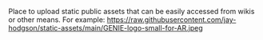Place to upload static public assets that can be easily accessed from wikis or other means.
For example: https://raw.githubusercontent.com/jay-hodgson/static-assets/main/GENIE-logo-small-for-AR.jpeg
